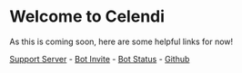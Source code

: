 # Welcome to Celendi

As this is coming soon, here are some helpful links for now!

[Support Server](https://celendi.me/discord) - [Bot Invite](https://celendi.me/invite) - [Bot Status](https://status.celendi.me) - [Github](https://github.com/celendi)
